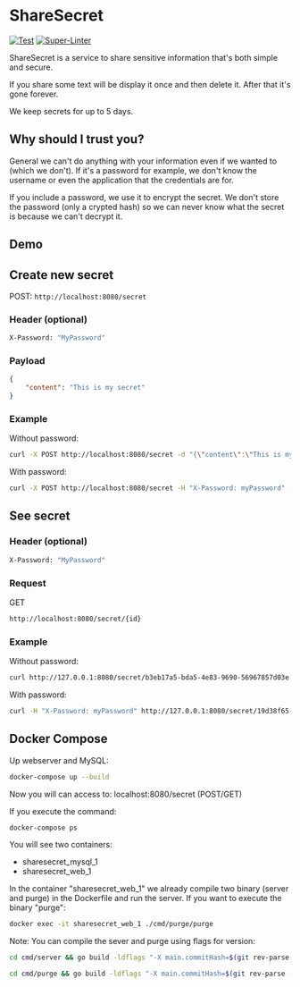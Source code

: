 # ShareSecret

[![Test](https://github.com/bernardosecades/sharesecret/workflows/Test/badge.svg)](https://github.com/bernardosecades/sharesecret/actions)
[![Super-Linter](https://github.com/bernardosecades/sharesecret/workflows/Super-Linter/badge.svg)](https://github.com/bernardosecades/sharesecret/actions)

ShareSecret is a service to share sensitive information that's both simple and secure.

If you share some text will be display it once and then delete it. After that it's gone forever.

We keep secrets for up to 5 days.

## Why should I trust you?

General we can't do anything with your information even if we wanted to (which we don't). If it's a password for example, we don't know the username or even the application that the credentials are for.

If you include a password, we use it to encrypt the secret. We don't store the password (only a crypted hash) so we can never know what the secret is because we can't decrypt it.

## Demo



## Create new secret

POST: `http://localhost:8080/secret`

### Header (optional)

```bash
X-Password: "MyPassword"
```

### Payload

```json
{
    "content": "This is my secret"
}
```

### Example

Without password:

```bash
curl -X POST http://localhost:8080/secret -d "{\"content\":\"This is my secret\"}"
```

With password:

```bash
curl -X POST http://localhost:8080/secret -H "X-Password: myPassword" -d "{\"content\":\"This is my secret\"}"
```

## See secret

### Header (optional)

```bash
X-Password: "MyPassword"
```

### Request

GET
```bash 
http://localhost:8080/secret/{id}
```

### Example

Without password:

```bash 
curl http://127.0.0.1:8080/secret/b3eb17a5-bda5-4e83-9690-56967857d03e
```

With password:

```bash
curl -H "X-Password: myPassword" http://127.0.0.1:8080/secret/19d38f65-18c3-4d06-9685-9b705ee9d734
```

## Docker Compose

Up webserver and MySQL:

```bash
docker-compose up --build
```

Now you will can access to: localhost:8080/secret (POST/GET)

If you execute the command:

```bash
docker-compose ps
```

You will see two containers:

- sharesecret_mysql_1
- sharesecret_web_1

In the container "sharesecret_web_1" we already compile two binary (server and purge) in the Dockerfile and run the server. If
you want to execute the binary "purge":

```bash
docker exec -it sharesecret_web_1 ./cmd/purge/purge
```

Note: You can compile the sever and purge using flags for version:

```bash
cd cmd/server && go build -ldflags "-X main.commitHash=$(git rev-parse --short HEAD)"
```

```bash
cd cmd/purge && go build -ldflags "-X main.commitHash=$(git rev-parse --short HEAD)"
```